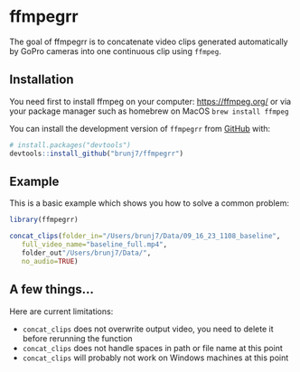 
# ffmpegrr

<!-- badges: start -->
<!-- badges: end -->

The goal of ffmpegrr is to concatenate video clips generated automatically by GoPro cameras into one continuous clip using `ffmpeg`.

## Installation

You need first to install ffmpeg on your computer: https://ffmpeg.org/  or via your package manager such as homebrew on MacOS `brew install ffmpeg`



You can install the development version of `ffmpegrr` from [GitHub](https://github.com/) with:

``` r
# install.packages("devtools")
devtools::install_github("brunj7/ffmpegrr")
```

## Example

This is a basic example which shows you how to solve a common problem:

``` r
library(ffmpegrr)

concat_clips(folder_in="/Users/brunj7/Data/09_16_23_1108_baseline", 
   full_video_name="baseline_full.mp4", 
   folder_out"/Users/brunj7/Data/", 
   no_audio=TRUE)
```

## A few things...

Here are current limitations:
- `concat_clips` does not overwrite output video, you need to delete it before rerunning the function
- `concat_clips` does not handle spaces in path or file name at this point
- `concat_clips` will probably not work on Windows machines at this point

